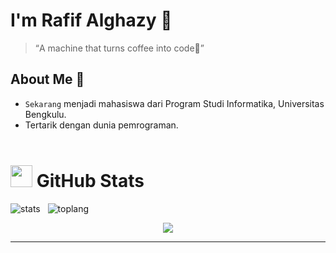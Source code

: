 # I'm Rafif Alghazy 👻
><q>A machine that turns coffee into code🍵</q> 

## About Me 👀
- `Sekarang` menjadi mahasiswa dari Program Studi Informatika, Universitas Bengkulu.
- Tertarik dengan dunia pemrograman.
<br><br>
<h1> <img src="https://www.iconsdb.com/icons/download/white/github-9-64.png" width="35" height="35"> GitHub Stats</h1>
<p><img class="center" src="https://github-readme-stats.vercel.app/api?username=alalghzy&show_icons=true&theme=gotham" alt="stats" />&nbsp; &nbsp;<img class="center" src="https://github-readme-stats.vercel.app/api/top-langs/?username=alalghzy&layout=compact&theme=gotham" alt="toplang" /></p>
  
<p align="center">
  <img src="https://capsule-render.vercel.app/api?type=waving&color=gradient&height=70&section=footer&width=90"/><hr>
</p>


<!---
alalghzy/alalghzy is a ✨ special ✨ repository because its `README.md` (this file) appears on your GitHub profile.
You can click the Preview link to take a look at your changes.
--->
